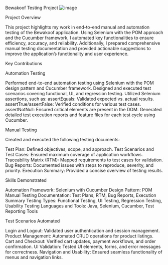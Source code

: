 Bewakoof Testing Project
![image](https://github.com/user-attachments/assets/e2351df8-0359-4ae3-a5a1-ff4838e6cecc)



Project Overview

This project highlights my work in end-to-end manual and automation testing of the Bewakoof application. Using Selenium with the POM approach and the Cucumber framework, I automated key functionalities to ensure efficiency, accuracy, and reliability. Additionally, I prepared comprehensive manual testing documentation and provided actionable suggestions to improve the application’s functionality and user experience.

Key Contributions


Automation Testing

Performed end-to-end automation testing using Selenium with the POM design pattern and Cucumber framework.
Designed and executed test scenarios covering functional, UI, and regression testing.
Utilized Selenium assertions, such as:
assertEquals: Validated expected vs. actual results.
assertTrue/assertFalse: Verified conditions for various test cases.
assertNotNull: Ensured critical elements are present in the DOM.
Generated detailed test execution reports and feature files for each test cycle using Cucumber.


Manual Testing


Created and executed the following testing documents:

Test Plan: Defined objectives, scope, and approach.
Test Scenarios and Test Cases: Ensured maximum coverage of application workflows.
Traceability Matrix (RTM): Mapped requirements to test cases for validation.
Bug Reports: Documented issues with steps to reproduce, severity, and priority.
Execution Summary: Provided a concise overview of testing results.


Skills Demonstrated


Automation Framework: Selenium with Cucumber
Design Pattern: POM
Manual Testing Documentation: Test Plans, RTM, Bug Reports, Execution Summary
Testing Types: Functional Testing, UI Testing, Regression Testing, Usability Testing
Languages and Tools: Java, Selenium, Cucumber, Test Reporting Tools


Test Scenarios Automated


Login and Logout: Validated user authentication and session management.
Product Management: Automated CRUD operations for product listings.
Cart and Checkout: Verified cart updates, payment workflows, and order confirmation.
UI Validation: Tested UI elements, forms, and error messages for correctness.
Navigation and Usability: Ensured seamless functionality of menus and navigation links.

